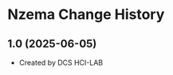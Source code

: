 Nzema Change History
====================

1.0 (2025-06-05)
----------------
* Created by DCS HCI-LAB
